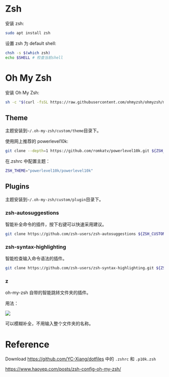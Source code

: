 # Zsh

安装 zsh:

```sh
sudo apt install zsh
```

设置 zsh 为 default shell:

```sh
chsh -s $(which zsh)
echo $SHELL # 检查当前shell
```

# Oh My Zsh

安装 Oh My Zsh:

```sh
sh -c "$(curl -fsSL https://raw.githubusercontent.com/ohmyzsh/ohmyzsh/master/tools/install.sh)"
```

## Theme

主题安装到`~/.oh-my-zsh/custom/theme`目录下。

使用网上推荐的 powerlevel10k:

```sh
git clone --depth=1 https://github.com/romkatv/powerlevel10k.git ${ZSH_CUSTOM:-$HOME/.oh-my-zsh/custom}/themes/powerlevel10k
```

在.zshrc 中配置主题：

```sh
ZSH_THEME="powerlevel10k/powerlevel10k"
```

## Plugins

主题安装到`~/.oh-my-zsh/custom/plugin`目录下。

### zsh-autosuggestions

智能补全命令的插件，按下右键可以快速采用建议。

```sh
git clone https://github.com/zsh-users/zsh-autosuggestions ${ZSH_CUSTOM:-~/.oh-my-zsh/custom}/plugins/zsh-autosuggestions
```

### zsh-syntax-highlighting

智能检查输入命令语法的插件。

```sh
git clone https://github.com/zsh-users/zsh-syntax-highlighting.git ${ZSH_CUSTOM:-~/.oh-my-zsh/custom}/plugins/zsh-syntax-highlighting
```

### z

oh-my-zsh 自带的智能跳转文件夹的插件。

用法：

![](https://xyc-1316422823.cos.ap-shanghai.myqcloud.com/20241107223655.png)

可以模糊补全，不用输入整个文件夹的名称。

# Reference

Download https://github.com/YC-Xiang/dotfiles 中的 `.zshrc` 和 `.p10k.zsh`

https://www.haoyep.com/posts/zsh-config-oh-my-zsh/
